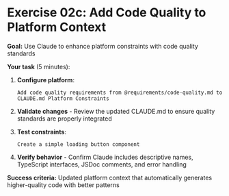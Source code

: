 # Exercise 02c: Add Code Quality to Platform Context

**Goal:** Use Claude to enhance platform constraints with code quality standards

**Your task** (5 minutes):

1. **Configure platform**:

   ```
   Add code quality requirements from @requirements/code-quality.md to CLAUDE.md Platform Constraints
   ```

2. **Validate changes** - Review the updated CLAUDE.md to ensure quality standards are properly integrated

3. **Test constraints**:

   ```
   Create a simple loading button component
   ```

4. **Verify behavior** - Confirm Claude includes descriptive names, TypeScript interfaces, JSDoc comments, and error handling

**Success criteria:** Updated platform context that automatically generates higher-quality code with better patterns
